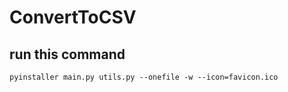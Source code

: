 # ConvertToCSV

## run this command 

```shell
pyinstaller main.py utils.py --onefile -w --icon=favicon.ico
